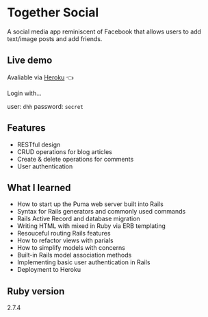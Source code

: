 # Together Social

A social media app reminiscent of Facebook that allows users to add text/image posts and add friends. 

## Live demo

Avaliable via [Heroku](https://together-social.herokuapp.com/) 👈

Login with...

user: <code>dhh</code>
password: <code>secret</code>

## Features

- RESTful design
- CRUD operations for blog articles
- Create & delete operations for comments
- User authentication

## What I learned

- How to start up the Puma web server built into Rails
- Syntax for Rails generators and commonly used commands
- Rails Active Record and database migration
- Writing HTML with mixed in Ruby via ERB templating
- Resouceful routing Rails features
- How to refactor views with parials
- How to simplify models with concerns
- Built-in Rails model association methods
- Implementing basic user authentication in Rails
- Deployment to Heroku

## Ruby version

2.7.4